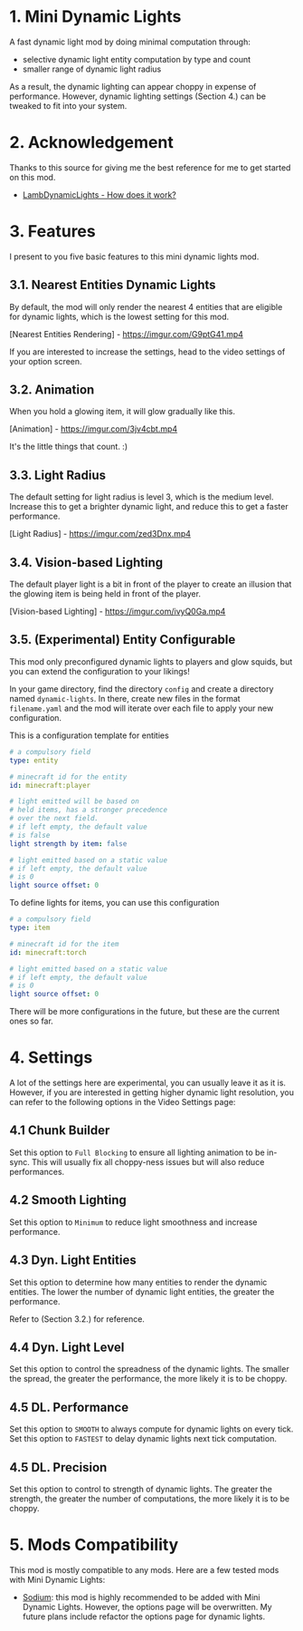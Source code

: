 # 1. Mini Dynamic Lights

A fast dynamic light mod by doing minimal
computation through:

 - selective dynamic light entity computation by type and count
 - smaller range of dynamic light radius

As a result, the dynamic lighting can appear choppy in expense of performance.
However, dynamic lighting settings (Section 4.) can be tweaked to fit into your system.

# 2. Acknowledgement

Thanks to this source for giving me the best reference 
for me to get started on this mod. 

- [LambDynamicLights - How does it work?](https://github.com/LambdAurora/LambDynamicLights/blob/1.17/HOW_DOES_IT_WORK.md)

# 3. Features

I present to you five basic features to this mini dynamic
lights mod.

## 3.1. Nearest Entities Dynamic Lights

By default, the mod will only render the nearest 4 entities
that are eligible for dynamic lights, which is the lowest
setting for this mod.

[Nearest Entities Rendering] - https://imgur.com/G9ptG41.mp4

If you are interested to increase the settings, head to
the video settings of your option screen.


## 3.2. Animation

When you hold a glowing item, it will glow gradually like this.

[Animation] - https://imgur.com/3jv4cbt.mp4

It's the little things that count. :)

## 3.3. Light Radius

The default setting for light radius is level 3, which is
the medium level. Increase this to get a brighter dynamic
light, and reduce this to get a faster performance.

[Light Radius] - https://imgur.com/zed3Dnx.mp4

## 3.4. Vision-based Lighting

The default player light is a bit in front of the 
player to create an illusion that the glowing item is 
being held in front of the player.

[Vision-based Lighting] - https://imgur.com/ivyQ0Ga.mp4

## 3.5. (Experimental) Entity Configurable

This mod only preconfigured dynamic lights to players
and glow squids, but you can extend the configuration
to your likings!

In your game directory, find the directory `config` and
create a directory named `dynamic-lights`. In
there, create new files in the format `filename.yaml` and the mod
will iterate over each file to apply your new configuration.

This is a configuration template for entities
```yaml
# a compulsory field
type: entity

# minecraft id for the entity
id: minecraft:player

# light emitted will be based on 
# held items, has a stronger precedence
# over the next field.
# if left empty, the default value
# is false
light strength by item: false

# light emitted based on a static value
# if left empty, the default value
# is 0
light source offset: 0
```

To define lights for items, you can use this configuration
```yaml
# a compulsory field
type: item

# minecraft id for the item
id: minecraft:torch

# light emitted based on a static value
# if left empty, the default value
# is 0
light source offset: 0
```

There will be more configurations in the future, but these
are the current ones so far.


# 4. Settings

A lot of the settings here are experimental, you can usually leave
it as it is. However, if you are interested in getting higher
dynamic light resolution, you can refer to the following options in the Video Settings page:


## 4.1 Chunk Builder
Set this option to `Full Blocking` to ensure all lighting animation
to be in-sync. This will usually fix all choppy-ness issues but will also reduce performances.

## 4.2 Smooth Lighting
Set this option to `Minimum` to reduce light smoothness and increase performance.

## 4.3 Dyn. Light Entities
Set this option to determine how many entities to render the dynamic entities.
The lower the number of dynamic light entities, the greater the performance.

Refer to (Section 3.2.) for reference.

## 4.4 Dyn. Light Level
Set this option to control the spreadness of the dynamic lights. The smaller the spread,
 the greater the performance, the more likely it is to be choppy.

## 4.5 DL. Performance
Set this option to `SMOOTH` to always compute for dynamic lights on every tick.
Set this option to `FASTEST` to delay dynamic lights next tick computation.

## 4.5 DL. Precision
Set this option to control to strength of dynamic lights. The greater the strength,
the greater the number of computations, the more likely it is to be choppy.

# 5. Mods Compatibility

This mod is mostly compatible to any mods. Here are a few tested mods with Mini Dynamic Lights:

- [Sodium](https://modrinth.com/mod/sodium): this mod is highly recommended to be added with Mini Dynamic Lights. However, the options page will be overwritten. My future plans include refactor the options page for dynamic lights.